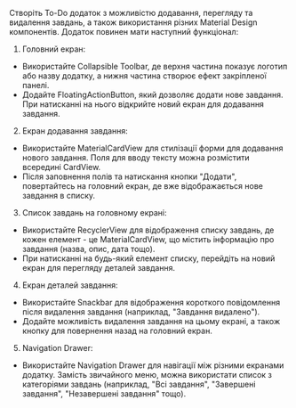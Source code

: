 Створіть To-Do додаток з можливістю додавання, перегляду та видалення завдань, а також використання різних Material Design компонентів. Додаток повинен мати наступний функціонал:
1. Головний екран:
- Використайте Collapsible Toolbar, де верхня частина показує логотип або назву додатку, а нижня частина створює ефект закріпленої панелі.
- Додайте FloatingActionButton, який дозволяє додати нове завдання. При натисканні на нього відкрийте новий екран для додавання завдання.
2. Екран додавання завдання:
- Використайте MaterialCardView для стилізації форми для додавання нового завдання. Поля для вводу тексту можна розмістити всередині CardView.
- Після заповнення полів та натискання кнопки "Додати", повертайтесь на головний екран, де вже відображається нове завдання в списку.
3. Список завдань на головному екрані:
- Використайте RecyclerView для відображення списку завдань, де кожен елемент - це MaterialCardView, що містить інформацію про завдання (назва, опис, дата тощо).
- При натисканні на будь-який елемент списку, перейдіть на новий екран для перегляду деталей завдання.
4. Екран деталей завдання:
- Використайте Snackbar для відображення короткого повідомлення після видалення завдання (наприклад, "Завдання видалено").
- Додайте можливість видалення завдання на цьому екрані, а також кнопку для повернення назад на головний екран.
5. Navigation Drawer:
- Використайте Navigation Drawer для навігації між різними екранами додатку. Замість звичайного меню, можна використати список з категоріями завдань (наприклад, "Всі завдання", "Завершені завдання", "Незавершені завдання" тощо).
